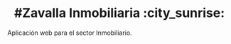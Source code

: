<h1 align="center"> #Zavalla Inmobiliaria :city_sunrise: </h1>
Aplicación web para el sector Inmobiliario. 